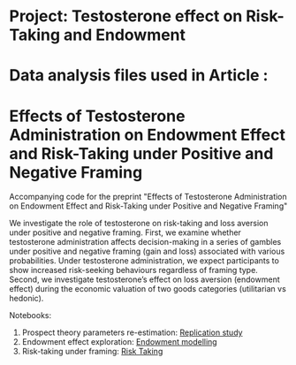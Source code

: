 # Project: Testosterone effect on Risk-Taking and Endowment  
Data analysis files used in Article :
=======
# Effects of Testosterone Administration on Endowment Effect and Risk-Taking under Positive and Negative Framing

Accompanying code for the preprint "Effects of Testosterone Administration on Endowment Effect and Risk-Taking under Positive and Negative Framing"

We investigate the role of testosterone on risk-taking and loss aversion under positive and negative framing. First, we examine whether testosterone administration affects decision-making in a series of gambles under positive and negative framing (gain and loss) associated with various probabilities. Under testosterone administration, we expect participants to show increased risk-seeking behaviours regardless of framing type. 
Second, we investigate testosterone’s effect on loss aversion (endowment effect) during the economic valuation of two goods categories (utilitarian vs hedonic). 



Notebooks:
1) Prospect theory parameters re-estimation: [Replication study](https://github.com/iknyazeva/RiskTestosterone/blob/actual/Rieskamp_replication.ipynb)
2) Endowment effect exploration: [Endowment modelling](https://github.com/iknyazeva/RiskTestosterone/blob/actual/Endowment_v2.0.ipynb)
3) Risk-taking under framing: [Risk Taking](https://github.com/iknyazeva/RiskTestosterone/blob/actual/RiskTakingTestosteroneEffectsCovariates.ipynb)

